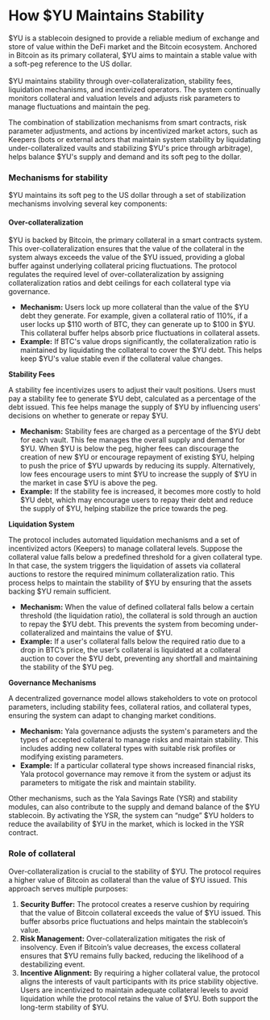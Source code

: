 # How $YU Maintains Stability

$YU is a stablecoin designed to provide a reliable medium of exchange and store of value within the DeFi market and the Bitcoin ecosystem. Anchored in Bitcoin as its primary collateral, $YU aims to maintain a stable value with a soft-peg reference to the US dollar.\
\
$YU maintains stability through over-collateralization, stability fees, liquidation mechanisms, and incentivized operators. The system continually monitors collateral and valuation levels and adjusts risk parameters to manage fluctuations and maintain the peg.&#x20;

The combination of stabilization mechanisms from smart contracts, risk parameter adjustments, and actions by incentivized market actors, such as Keepers (bots or external actors that maintain system stability by liquidating under-collateralized vaults and stabilizing $YU's price through arbitrage), helps balance $YU's supply and demand and its soft peg to the dollar.&#x20;

### Mechanisms for stability

$YU maintains its soft peg to the US dollar through a set of stabilization mechanisms involving several key components:

#### Over-collateralization

$YU is backed by Bitcoin, the primary collateral in a smart contracts system. This over-collateralization ensures that the value of the collateral in the system always exceeds the value of the $YU issued, providing a global buffer against underlying collateral pricing fluctuations. The protocol regulates the required level of over-collateralization by assigning collateralization ratios and debt ceilings for each collateral type via governance. &#x20;

* **Mechanism:** Users lock up more collateral than the value of the $YU debt they generate. For example, given a collateral ratio of 110%, if a user locks up $110 worth of BTC, they can generate up to $100 in $YU. This collateral buffer helps absorb price fluctuations in collateral assets.
* **Example:** If BTC's value drops significantly, the collateralization ratio is maintained by liquidating the collateral to cover the $YU debt. This helps keep $YU's value stable even if the collateral value changes.

**Stability Fees**

A stability fee incentivizes users to adjust their vault positions. Users must pay a stability fee to generate $YU debt, calculated as a percentage of the debt issued. This fee helps manage the supply of $YU by influencing users' decisions on whether to generate or repay $YU.

* **Mechanism:** Stability fees are charged as a percentage of the $YU debt for each vault. This fee manages the overall supply and demand for $YU. When $YU is below the peg, higher fees can discourage the creation of new $YU or encourage repayment of existing $YU, helping to push the price of $YU upwards by reducing its supply. Alternatively, low fees encourage users to mint $YU to increase the supply of $YU in the market in case $YU is above the peg.&#x20;
* **Example:** If the stability fee is increased, it becomes more costly to hold $YU debt, which may encourage users to repay their debt and reduce the supply of $YU, helping stabilize the price towards the peg.

**Liquidation System**

The protocol includes automated liquidation mechanisms and a set of incentivized actors (Keepers) to manage collateral levels. Suppose the collateral value falls below a predefined threshold for a given collateral type. In that case, the system triggers the liquidation of assets via collateral auctions to restore the required minimum collateralization ratio. This process helps to maintain the stability of $YU by ensuring that the assets backing $YU remain sufficient.

* **Mechanism:** When the value of defined collateral falls below a certain threshold (the liquidation ratio), the collateral is sold through an auction to repay the $YU debt. This prevents the system from becoming under-collateralized and maintains the value of $YU.
* **Example:** If a user's collateral falls below the required ratio due to a drop in BTC’s price, the user’s collateral is liquidated at a collateral auction to cover the $YU debt, preventing any shortfall and maintaining the stability of the $YU peg.

**Governance Mechanisms**

A decentralized governance model allows stakeholders to vote on protocol parameters, including stability fees, collateral ratios, and collateral types, ensuring the system can adapt to changing market conditions.

* **Mechanism:** Yala governance adjusts the system's parameters and the types of accepted collateral to manage risks and maintain stability. This includes adding new collateral types with suitable risk profiles or modifying existing parameters.
* **Example:** If a particular collateral type shows increased financial risks, Yala protocol governance may remove it from the system or adjust its parameters to mitigate the risk and maintain stability.

Other mechanisms, such as the Yala Savings Rate (YSR) and stability modules, can also contribute to the supply and demand balance of the $YU stablecoin. By activating the YSR, the system can “nudge” $YU holders to reduce the availability of $YU in the market, which is locked in the YSR contract.&#x20;

### Role of collateral

Over-collateralization is crucial to the stability of $YU. The protocol requires a higher value of Bitcoin as collateral than the value of $YU issued. This approach serves multiple purposes:

1. **Security Buffer:** The protocol creates a reserve cushion by requiring that the value of Bitcoin collateral exceeds the value of $YU issued. This buffer absorbs price fluctuations and helps maintain the stablecoin’s value.
2. **Risk Management:** Over-collateralization mitigates the risk of insolvency. Even if Bitcoin’s value decreases, the excess collateral ensures that $YU remains fully backed, reducing the likelihood of a destabilizing event.
3. **Incentive Alignment:** By requiring a higher collateral value, the protocol aligns the interests of vault participants with its price stability objective. Users are incentivized to maintain adequate collateral levels to avoid liquidation while the protocol retains the value of $YU. Both support the long-term stability of $YU.
